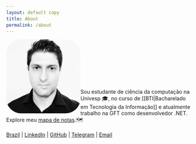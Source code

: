 ```yaml
---
layout: default copy
title: About
permalink: /about
---
```


<head>
    <script src="https://kit.fontawesome.com/2635e42ccc.js" crossorigin="anonymous"></script>
</head>

<img src="/assets/photo-profile.jpg" style="border-radius: 20%;" width="200" align="left"/> <br><br><br><br><br><br><br>

Sou estudante de ciência da computação na Univesp 🎓, no curso de [[BTI|Bacharelado em Tecnologia da Informação]] e atualmente trabalho na GFT como desenvolvedor .NET. <br>
Explore meu <a class="internal-link" href="/map">mapa de notas</a>.🗺️
<br><br>
<i class="fa fa-map-marker" style="color:red" aria-hidden="true"></i> [Brazil](https://en.wikipedia.org/wiki/Brazil) | <i class="fa fa-linkedin-square" style="color:blue" aria-hidden="true"></i> [LinkedIn](https://www.linkedin.com/in/gio-bon/) | <i class="fa fa-github" aria-hidden="true"></i> [GitHub](https://github.com/gio-bon) | <i class="fa fa-telegram" style="color:MidnightBlue" aria-hidden="true"></i> [Telegram](https://t.me/giobon) | <i class="fa fa-envelope" style="color:gold" aria-hidden="true"></i> <a href="mailto:injuriae@gmail.com">Email</a>